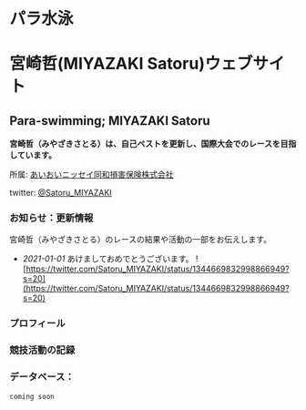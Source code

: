 # パラ水泳 
# 宮崎哲(MIYAZAKI Satoru)ウェブサイト
## Para-swimming; MIYAZAKI Satoru
**宮崎哲（みやざきさとる）は、自己ベストを更新し、国際大会でのレースを目指しています。**

所属: [あいおいニッセイ同和損害保険株式会社](http://www.challenge-support.com/)

twitter: [@Satoru_MIYAZAKI](https://twitter.com/Satoru_MIYAZAKI) 

### お知らせ：更新情報
宮崎哲（みやざきさとる）のレースの結果や活動の一部をお伝えします。

- _2021-01-01_
あけましておめでとうございます。
![https://twitter.com/Satoru_MIYAZAKI/status/1344669832998866949?s=20](https://twitter.com/Satoru_MIYAZAKI/status/1344669832998866949?s=20)

### プロフィール

### 競技活動の記録

### データベース：

```markdown
coming soon
```
